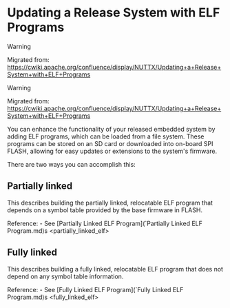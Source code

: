 # Updating a Release System with ELF Programs

<div class="warning">

<div class="title">

Warning

</div>

Migrated from:
<https://cwiki.apache.org/confluence/display/NUTTX/Updating+a+Release+System+with+ELF+Programs>

</div>

<div class="warning">

<div class="title">

Warning

</div>

Migrated from:
<https://cwiki.apache.org/confluence/display/NUTTX/Updating+a+Release+System+with+ELF+Programs>

</div>

You can enhance the functionality of your released embedded system by
adding ELF programs, which can be loaded from a file system. These
programs can be stored on an SD card or downloaded into on-board SPI
FLASH, allowing for easy updates or extensions to the system's firmware.

There are two ways you can accomplish this:

## Partially linked

This describes building the partially linked, relocatable ELF program
that depends on a symbol table provided by the base firmware in FLASH.

Reference: - See \[<span class="title-ref">Partially Linked ELF
Program\](\`Partially Linked ELF Program.md)s
\<partially\_linked\_elf\></span>

## Fully linked

This describes building a fully linked, relocatable ELF program that
does not depend on any symbol table information.

Reference: - See \[<span class="title-ref">Fully Linked ELF
Program\](\`Fully Linked ELF Program.md)s \<fully\_linked\_elf\></span>
